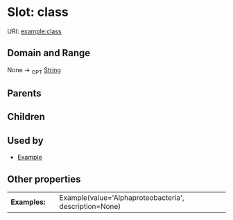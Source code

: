 
# Slot: class




URI: [example:class](https://w3id.org/exampleclass)


## Domain and Range

None ->  <sub>OPT</sub> [String](types/String.md)

## Parents


## Children


## Used by

 * [Example](Example.md)

## Other properties

|  |  |  |
| --- | --- | --- |
| **Examples:** | | Example(value='Alphaproteobacteria', description=None) |

